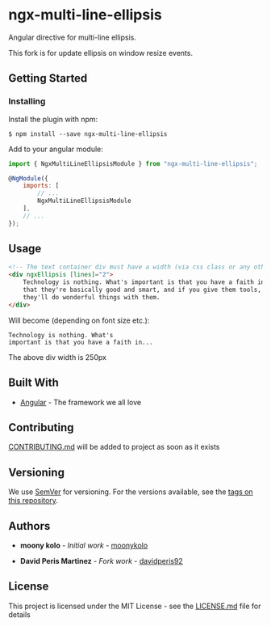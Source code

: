 # ngx-multi-line-ellipsis

Angular directive for multi-line ellipsis.

This fork is for update ellipsis on window resize events.

## Getting Started

### Installing

Install the plugin with npm:
```shell
$ npm install --save ngx-multi-line-ellipsis
```

Add to your angular module:
```javascript
import { NgxMultiLineEllipsisModule } from "ngx-multi-line-ellipsis";

@NgModule({
    imports: [
        // ...
        NgxMultiLineEllipsisModule
    ],
    // ...
});
```
## Usage
```html
<!-- The text container div must have a width (via css class or any other way) -->
<div ngxEllipsis [lines]="2">
    Technology is nothing. What's important is that you have a faith in people, 
    that they're basically good and smart, and if you give them tools, 
    they'll do wonderful things with them.
</div>
```
Will become (depending on font size etc.):
```
Technology is nothing. What's
important is that you have a faith in...
```
The above div width is 250px

## Built With

* [Angular](https://angular.io/) - The framework we all love

## Contributing

[CONTRIBUTING.md]() will be added to project as soon as it exists

## Versioning

We use [SemVer](http://semver.org/) for versioning. For the versions available, see the [tags on this repository](https://github.com/moonykolo/ngx-multi-line-ellipsis/tags). 

## Authors

* **moony kolo** - *Initial work* - [moonykolo](https://github.com/moonykolo)

* **David Peris Martinez** - *Fork work* - [davidperis92](https://github.com/davidperis92)

## License

This project is licensed under the MIT License - see the [LICENSE.md](LICENSE.md) file for details